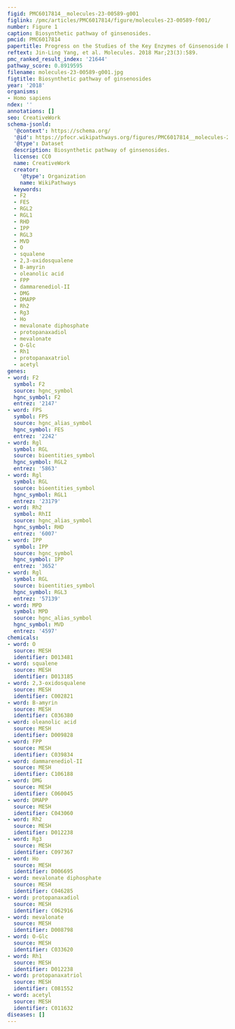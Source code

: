 ```yaml
---
figid: PMC6017814__molecules-23-00589-g001
figlink: /pmc/articles/PMC6017814/figure/molecules-23-00589-f001/
number: Figure 1
caption: Biosynthetic pathway of ginsenosides.
pmcid: PMC6017814
papertitle: Progress on the Studies of the Key Enzymes of Ginsenoside Biosynthesis.
reftext: Jin-Ling Yang, et al. Molecules. 2018 Mar;23(3):589.
pmc_ranked_result_index: '21644'
pathway_score: 0.8919595
filename: molecules-23-00589-g001.jpg
figtitle: Biosynthetic pathway of ginsenosides
year: '2018'
organisms:
- Homo sapiens
ndex: ''
annotations: []
seo: CreativeWork
schema-jsonld:
  '@context': https://schema.org/
  '@id': https://pfocr.wikipathways.org/figures/PMC6017814__molecules-23-00589-g001.html
  '@type': Dataset
  description: Biosynthetic pathway of ginsenosides.
  license: CC0
  name: CreativeWork
  creator:
    '@type': Organization
    name: WikiPathways
  keywords:
  - F2
  - FES
  - RGL2
  - RGL1
  - RHD
  - IPP
  - RGL3
  - MVD
  - O
  - squalene
  - 2,3-oxidosqualene
  - B-amyrin
  - oleanolic acid
  - FPP
  - dammarenediol-II
  - DMG
  - DMAPP
  - Rh2
  - Rg3
  - Ho
  - mevalonate diphosphate
  - protopanaxadiol
  - mevalonate
  - O-Glc
  - Rh1
  - protopanaxatriol
  - acetyl
genes:
- word: F2
  symbol: F2
  source: hgnc_symbol
  hgnc_symbol: F2
  entrez: '2147'
- word: FPS
  symbol: FPS
  source: hgnc_alias_symbol
  hgnc_symbol: FES
  entrez: '2242'
- word: Rgl
  symbol: RGL
  source: bioentities_symbol
  hgnc_symbol: RGL2
  entrez: '5863'
- word: Rgl
  symbol: RGL
  source: bioentities_symbol
  hgnc_symbol: RGL1
  entrez: '23179'
- word: Rh2
  symbol: RhII
  source: hgnc_alias_symbol
  hgnc_symbol: RHD
  entrez: '6007'
- word: IPP
  symbol: IPP
  source: hgnc_symbol
  hgnc_symbol: IPP
  entrez: '3652'
- word: Rgl
  symbol: RGL
  source: bioentities_symbol
  hgnc_symbol: RGL3
  entrez: '57139'
- word: MPD
  symbol: MPD
  source: hgnc_alias_symbol
  hgnc_symbol: MVD
  entrez: '4597'
chemicals:
- word: O
  source: MESH
  identifier: D013481
- word: squalene
  source: MESH
  identifier: D013185
- word: 2,3-oxidosqualene
  source: MESH
  identifier: C002821
- word: B-amyrin
  source: MESH
  identifier: C036380
- word: oleanolic acid
  source: MESH
  identifier: D009828
- word: FPP
  source: MESH
  identifier: C039834
- word: dammarenediol-II
  source: MESH
  identifier: C106188
- word: DMG
  source: MESH
  identifier: C060045
- word: DMAPP
  source: MESH
  identifier: C043060
- word: Rh2
  source: MESH
  identifier: D012238
- word: Rg3
  source: MESH
  identifier: C097367
- word: Ho
  source: MESH
  identifier: D006695
- word: mevalonate diphosphate
  source: MESH
  identifier: C046285
- word: protopanaxadiol
  source: MESH
  identifier: C062916
- word: mevalonate
  source: MESH
  identifier: D008798
- word: O-Glc
  source: MESH
  identifier: C033620
- word: Rh1
  source: MESH
  identifier: D012238
- word: protopanaxatriol
  source: MESH
  identifier: C081552
- word: acetyl
  source: MESH
  identifier: C011632
diseases: []
---
```

